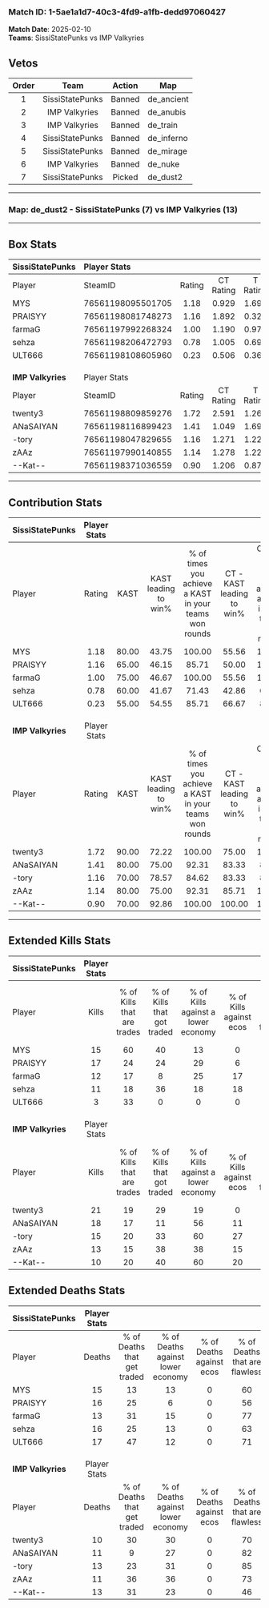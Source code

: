 ### Match ID: 1-5ae1a1d7-40c3-4fd9-a1fb-dedd97060427  
**Match Date**: 2025-02-10  
**Teams**: SissiStatePunks vs IMP Valkyries  

## Vetos  

| Order | Team | Action | Map |
| :---: | :--: | :----: | --- |
| 1 | SissiStatePunks | Banned | de_ancient |
| 2 | IMP Valkyries | Banned | de_anubis |
| 3 | IMP Valkyries | Banned | de_train |
| 4 | SissiStatePunks | Banned | de_inferno |
| 5 | SissiStatePunks | Banned | de_mirage |
| 6 | IMP Valkyries | Banned | de_nuke |
| 7 | SissiStatePunks | Picked | de_dust2 |

---  

### **Map**: de_dust2 - SissiStatePunks (7) vs IMP Valkyries (13)  
---  

## Box Stats  

| **SissiStatePunks** | Player Stats      |        |           |          |       |       |       |         |        |      |     |
| :- | :- | :-: | :-: | :-: | :-: | :-: | :-: | :-: | :-: | :-: | :-: |
| Player              | SteamID           | Rating | CT Rating | T Rating | KAST  |  ADR  | Kills | Assists | Deaths | K/D  | HS% |
| MYS                 | 76561198095501705 |  1.18  |   0.929   |  1.694   | 80.00 | 84.2  |  15   |    3    |   15   | 1.00 | 66  |
| PRAISYY             | 76561198081748273 |  1.16  |   1.892   |  0.327   | 65.00 | 92.2  |  17   |    4    |   16   | 1.06 | 52  |
| farmaG              | 76561197992268324 |  1.00  |   1.190   |  0.979   | 75.00 | 65.0  |  12   |    2    |   13   | 0.92 | 33  |
| sehza               | 76561198206472793 |  0.78  |   1.005   |  0.698   | 60.00 | 66.4  |  11   |    3    |   16   | 0.69 | 72  |
| ULT666              | 76561198108605960 |  0.23  |   0.506   |  0.366   | 55.00 | 26.7  |   3   |    2    |   17   | 0.18 | 33  |
|                     |                   |        |           |          |       |       |       |         |        |      |     |
|                     |                   |        |           |          |       |       |       |         |        |      |     |
|                     |                   |        |           |          |       |       |       |         |        |      |     |
| **IMP Valkyries**   | Player Stats      |        |           |          |       |       |       |         |        |      |     |
| Player              | SteamID           | Rating | CT Rating | T Rating | KAST  |  ADR  | Kills | Assists | Deaths | K/D  | HS% |
| twenty3             | 76561198809859276 |  1.72  |   2.591   |  1.269   | 90.00 | 107.3 |  21   |    3    |   10   | 2.10 | 57  |
| ANaSAIYAN           | 76561198116899423 |  1.41  |   1.049   |  1.699   | 80.00 | 81.2  |  18   |    4    |   11   | 1.64 | 16  |
| -tory               | 76561198047829655 |  1.16  |   1.271   |  1.223   | 70.00 | 79.8  |  15   |    6    |   13   | 1.15 | 46  |
| zAAz                | 76561197990140855 |  1.14  |   1.278   |  1.228   | 80.00 | 64.9  |  13   |    4    |   11   | 1.18 | 61  |
| --Kat--             | 76561198371036559 |  0.90  |   1.206   |  0.875   | 70.00 | 64.6  |  10   |    7    |   13   | 0.77 | 70  |
---  

## Contribution Stats  

| **SissiStatePunks** | Player Stats |       |                      |                                                        |                           |                                                             |                          |                                                            |
| :- | :-: | :-: | :-: | :-: | :-: | :-: | :-: | :-: |
| Player              |    Rating    | KAST  | KAST leading to win% | % of times you achieve a KAST in your teams won rounds | CT - KAST leading to win% | CT - % of times you achieve a KAST in your teams won rounds | T - KAST leading to win% | T - % of times you achieve a KAST in your teams won rounds |
| MYS                 |     1.18     | 80.00 |        43.75         |                         100.00                         |           55.56           |                           100.00                            |          28.57           |                           100.00                           |
| PRAISYY             |     1.16     | 65.00 |        46.15         |                         85.71                          |           50.00           |                           100.00                            |          33.33           |                           50.00                            |
| farmaG              |     1.00     | 75.00 |        46.67         |                         100.00                         |           55.56           |                           100.00                            |          33.33           |                           100.00                           |
| sehza               |     0.78     | 60.00 |        41.67         |                         71.43                          |           42.86           |                            60.00                            |          40.00           |                           100.00                           |
| ULT666              |     0.23     | 55.00 |        54.55         |                         85.71                          |           66.67           |                            80.00                            |          40.00           |                           100.00                           |
|                     |              |       |                      |                                                        |                           |                                                             |                          |                                                            |
|                     |              |       |                      |                                                        |                           |                                                             |                          |                                                            |
|                     |              |       |                      |                                                        |                           |                                                             |                          |                                                            |
| **IMP Valkyries**   | Player Stats |       |                      |                                                        |                           |                                                             |                          |                                                            |
| Player              |    Rating    | KAST  | KAST leading to win% | % of times you achieve a KAST in your teams won rounds | CT - KAST leading to win% | CT - % of times you achieve a KAST in your teams won rounds | T - KAST leading to win% | T - % of times you achieve a KAST in your teams won rounds |
| twenty3             |     1.72     | 90.00 |        72.22         |                         100.00                         |           75.00           |                           100.00                            |          70.00           |                           100.00                           |
| ANaSAIYAN           |     1.41     | 80.00 |        75.00         |                         92.31                          |           83.33           |                            83.33                            |          70.00           |                           100.00                           |
| -tory               |     1.16     | 70.00 |        78.57         |                         84.62                          |           83.33           |                            83.33                            |          75.00           |                           85.71                            |
| zAAz                |     1.14     | 80.00 |        75.00         |                         92.31                          |           85.71           |                           100.00                            |          66.67           |                           85.71                            |
| --Kat--             |     0.90     | 70.00 |        92.86         |                         100.00                         |          100.00           |                           100.00                            |          87.50           |                           100.00                           |
---  

## Extended Kills Stats  

| **SissiStatePunks** | Player Stats |                            |                            |                                    |                         |                              |                                 |                                       |                    |           |
| :- | :-: | :-: | :-: | :-: | :-: | :-: | :-: | :-: | :-: | :-: |
| Player              |    Kills     | % of Kills that are trades | % of Kills that got traded | % of Kills against a lower economy | % of Kills against ecos | % of Kills that are flawless | % of Kills that are close duels | % of Kills that are assisted by flash | Pistol Round Kills | AWP Kills |
| MYS                 |      15      |             60             |             40             |                 13                 |            0            |              60              |               13                |                  13                   |         0          |     2     |
| PRAISYY             |      17      |             24             |             24             |                 29                 |            6            |              65              |                6                |                   0                   |         0          |     1     |
| farmaG              |      12      |             17             |             8              |                 25                 |           17            |              92              |                0                |                   0                   |         8          |     1     |
| sehza               |      11      |             18             |             36             |                 18                 |           18            |              73              |                0                |                   0                   |         0          |     2     |
| ULT666              |      3       |             33             |             0              |                 0                  |            0            |              67              |                0                |                   0                   |         0          |     0     |
|                     |              |                            |                            |                                    |                         |                              |                                 |                                       |                    |           |
|                     |              |                            |                            |                                    |                         |                              |                                 |                                       |                    |           |
|                     |              |                            |                            |                                    |                         |                              |                                 |                                       |                    |           |
| **IMP Valkyries**   | Player Stats |                            |                            |                                    |                         |                              |                                 |                                       |                    |           |
| Player              |    Kills     | % of Kills that are trades | % of Kills that got traded | % of Kills against a lower economy | % of Kills against ecos | % of Kills that are flawless | % of Kills that are close duels | % of Kills that are assisted by flash | Pistol Round Kills | AWP Kills |
| twenty3             |      21      |             19             |             29             |                 19                 |            0            |              67              |                5                |                   5                   |         0          |     3     |
| ANaSAIYAN           |      18      |             17             |             11             |                 56                 |           11            |              78              |                6                |                   6                   |         12         |     2     |
| -tory               |      15      |             20             |             33             |                 60                 |           27            |              47              |                7                |                   0                   |         0          |     1     |
| zAAz                |      13      |             15             |             38             |                 38                 |           15            |              54              |                8                |                   0                   |         0          |     3     |
| --Kat--             |      10      |             20             |             40             |                 60                 |           20            |              80              |                0                |                   0                   |         0          |     1     |
## Extended Deaths Stats  

| **SissiStatePunks** | Player Stats |                             |                                   |                          |                               |                            |                           |               |
| :- | :-: | :-: | :-: | :-: | :-: | :-: | :-: | :-: |
| Player              |    Deaths    | % of Deaths that get traded | % of Deaths against lower economy | % of Deaths against ecos | % of Deaths that are flawless | % of Deaths that are close | % of Deaths while blinded | Deaths to AWP |
| MYS                 |      15      |             13              |                13                 |            0             |              60               |             20             |             7             |       1       |
| PRAISYY             |      16      |             25              |                 6                 |            0             |              56               |             0              |             0             |       2       |
| farmaG              |      13      |             31              |                15                 |            0             |              77               |             0              |             0             |       3       |
| sehza               |      16      |             25              |                13                 |            0             |              63               |             6              |             0             |       2       |
| ULT666              |      17      |             47              |                12                 |            0             |              71               |             0              |             6             |       4       |
|                     |              |                             |                                   |                          |                               |                            |                           |               |
|                     |              |                             |                                   |                          |                               |                            |                           |               |
|                     |              |                             |                                   |                          |                               |                            |                           |               |
| **IMP Valkyries**   | Player Stats |                             |                                   |                          |                               |                            |                           |               |
| Player              |    Deaths    | % of Deaths that get traded | % of Deaths against lower economy | % of Deaths against ecos | % of Deaths that are flawless | % of Deaths that are close | % of Deaths while blinded | Deaths to AWP |
| twenty3             |      10      |             30              |                30                 |            0             |              70               |             10             |            10             |       0       |
| ANaSAIYAN           |      11      |              9              |                27                 |            0             |              82               |             0              |             0             |       4       |
| -tory               |      13      |             23              |                31                 |            0             |              85               |             0              |             8             |       1       |
| zAAz                |      11      |             36              |                36                 |            0             |              73               |             9              |             0             |       2       |
| --Kat--             |      13      |             31              |                23                 |            0             |              46               |             8              |             0             |       1       |
